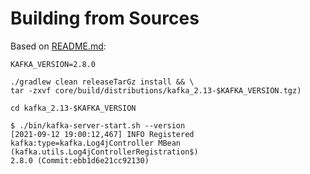 # Building from Sources

Based on [README.md](https://github.com/apache/kafka/blob/2.8.0/README.md#apache-kafka):

```text
KAFKA_VERSION=2.8.0
```

```text
./gradlew clean releaseTarGz install && \
tar -zxvf core/build/distributions/kafka_2.13-$KAFKA_VERSION.tgz)
```

```text
cd kafka_2.13-$KAFKA_VERSION
```

```text
$ ./bin/kafka-server-start.sh --version
[2021-09-12 19:00:12,467] INFO Registered kafka:type=kafka.Log4jController MBean (kafka.utils.Log4jControllerRegistration$)
2.8.0 (Commit:ebb1d6e21cc92130)
```
